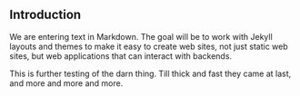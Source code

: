 ## Introduction

We are entering text in Markdown. The goal will be to work with Jekyll layouts
and themes to make it easy to create web sites, not just static web sites,
but web applications that can interact with backends.

This is further testing of the darn thing. Till thick and fast they came at last,
and more and more and more.
